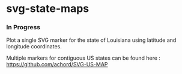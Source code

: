 # svg-state-maps

### In Progress

Plot a single SVG marker for the state of Louisiana  using latitude and longitude coordinates.  

Multiple markers for contiguous US states can be found here : https://github.com/achord/SVG-US-MAP
